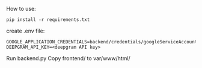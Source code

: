 How to use:

```
pip install -r requirements.txt
```

create .env file:

```
GOOGLE_APPLICATION_CREDENTIALS=backend/credentials/googleServiceAccount.json
DEEPGRAM_API_KEY=<deepgram API key>
```

Run backend.py
Copy frontend/ to var/www/html/